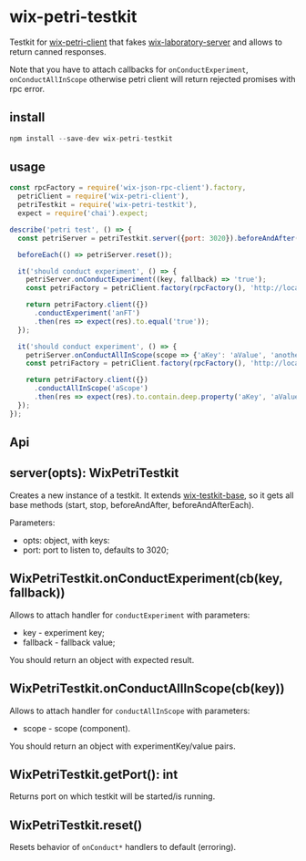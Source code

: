 # wix-petri-testkit

Testkit for [wix-petri-client](../wix-petri-client) that fakes [wix-laboratory-server](https://github.com/wix-private/wix-petri/tree/master/wix-laboratory-server) and allows to return canned responses.

Note that you have to attach callbacks for `onConductExperiment`, `onConductAllInScope` otherwise petri client will return rejected promises with rpc error.

## install

```js
npm install --save-dev wix-petri-testkit
```

## usage

```js
const rpcFactory = require('wix-json-rpc-client').factory,
  petriClient = require('wix-petri-client'),
  petriTestkit = require('wix-petri-testkit'),
  expect = require('chai').expect;

describe('petri test', () => {
  const petriServer = petriTestkit.server({port: 3020}).beforeAndAfter();

  beforeEach(() => petriServer.reset());

  it('should conduct experiment', () => {
    petriServer.onConductExperiment((key, fallback) => 'true');
	const petriFactory = petriClient.factory(rpcFactory(), 'http://localhost:3020');

    return petriFactory.client({})
	  .conductExperiment('anFT')
	  .then(res => expect(res).to.equal('true'));
  });

  it('should conduct experiment', () => {
    petriServer.onConductAllInScope(scope => {'aKey': 'aValue', 'anotherKey': 'anotherValue'}});
	const petriFactory = petriClient.factory(rpcFactory(), 'http://localhost:3020');

    return petriFactory.client({})
	  .conductAllInScope('aScope')
	  .then(res => expect(res).to.contain.deep.property('aKey', 'aValue'));
  });
});
```

## Api

## server(opts): WixPetriTestkit
Creates a new instance of a testkit. It extends [wix-testkit-base](../../testing/wix-testkit-base), so it gets all base methods (start, stop, beforeAndAfter, beforeAndAfterEach).

Parameters:
 - opts: object, with keys:
  - port: port to listen to, defaults to 3020;

## WixPetriTestkit.onConductExperiment(cb(key, fallback))
Allows to attach handler for `conductExperiment` with parameters:
 - key - experiment key;
 - fallback - fallback value;

You should return an object with expected result.

## WixPetriTestkit.onConductAllInScope(cb(key))
Allows to attach handler for `conductAllInScope` with parameters:
 - scope - scope (component).

You should return an object with experimentKey/value pairs.

## WixPetriTestkit.getPort(): int
Returns port on which testkit will be started/is running.

## WixPetriTestkit.reset()
Resets behavior of `onConduct*` handlers to default (erroring).
